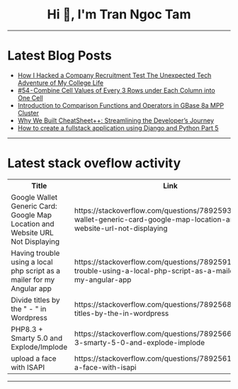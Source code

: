<h1 align="center">Hi 👋, I'm Tran Ngoc Tam</h1>

---

# Latest Blog Posts 
<!-- BLOG-POST-LIST:START -->
- [How I Hacked a Company Recruitment Test The Unexpected Tech Adventure of My College Life](https://dev.to/programmerraja/how-i-hacked-a-company-recruitment-test-the-unexpected-tech-adventure-of-my-college-life-4plb)
- [#54 - Combine Cell Values of Every 3 Rows under Each Column into One Cell](https://dev.to/judith677/54-combine-cell-values-of-every-3-rows-under-each-column-into-one-cell-1ode)
- [Introduction to Comparison Functions and Operators in GBase 8a MPP Cluster](https://dev.to/congcong/introduction-to-comparison-functions-and-operators-in-gbase-8a-mpp-cluster-37fn)
- [Why We Built CheatSheet++: Streamlining the Developer’s Journey](https://dev.to/twistor/why-we-built-cheatsheet-streamlining-the-developers-journey-ojo)
- [How to create a fullstack application using Django and Python Part 5](https://dev.to/letsbsocial1/how-to-create-a-fullstack-application-using-django-and-python-part-5-2m18)
<!-- BLOG-POST-LIST:END -->

---

# Latest stack oveflow activity
<table>
  <tr><th>Title</th><th>Link</th></tr>
  <!-- STACKOVERFLOW:START --><tr><td>Google Wallet Generic Card: Google Map Location and Website URL Not Displaying</td><td>https://stackoverflow.com/questions/78925939/google-wallet-generic-card-google-map-location-and-website-url-not-displaying</td></tr><tr><td>Having trouble using a local php script as a mailer for my Angular app</td><td>https://stackoverflow.com/questions/78925911/having-trouble-using-a-local-php-script-as-a-mailer-for-my-angular-app</td></tr><tr><td>Divide titles by the &quot; - &quot; in Wordpress</td><td>https://stackoverflow.com/questions/78925680/divide-titles-by-the-in-wordpress</td></tr><tr><td>PHP8.3 + Smarty 5.0 and Explode/Implode</td><td>https://stackoverflow.com/questions/78925664/php8-3-smarty-5-0-and-explode-implode</td></tr><tr><td>upload a face with ISAPI</td><td>https://stackoverflow.com/questions/78925619/upload-a-face-with-isapi</td></tr><!-- STACKOVERFLOW:END -->
</table>

---



